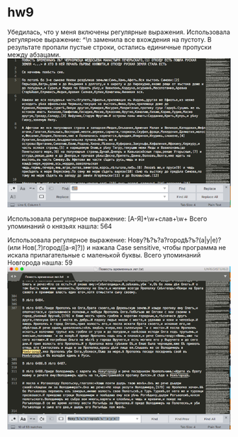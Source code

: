 # hw9

Убедилась, что у меня включены регулярные выражения. 
Использовала регулярное выражение: ^\n заменила все вхождения на пустоту. В результате пропали пустые строки, остались единичные пропуски между абзацами. ![](https://github.com/Hilkovskalyona/hw9/blob/master/1.png)

Использовала регулярное выражение: [А-Я]+\w+слав+\w+ Всего упоминаний о князьях нашла: 564 ![]()

Использовала регулярное выражение: Нову?ѣ?ъ?а?городѣ?ъ?(а|у|е)? (или Нов(.?)город([а-я]?)) и нажала Case sensitive, чтобы программа не искала прилагательные с маленькой буквы.  Всего упоминаний Новгорода нашла: 59
![](https://github.com/Hilkovskalyona/hw9/blob/master/2.png)
